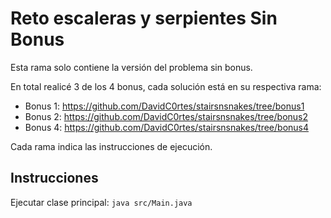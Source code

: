 # Reto escaleras y serpientes Sin Bonus
Esta rama solo contiene la versión del problema sin bonus.

En total realicé 3 de los 4 bonus, cada solución está en su respectiva rama:

* Bonus 1: https://github.com/DavidC0rtes/stairsnsnakes/tree/bonus1
* Bonus 2: https://github.com/DavidC0rtes/stairsnsnakes/tree/bonus2
* Bonus 4: https://github.com/DavidC0rtes/stairsnsnakes/tree/bonus4

Cada rama indica las instrucciones de ejecución.

## Instrucciones
Ejecutar clase principal:
`java src/Main.java`
